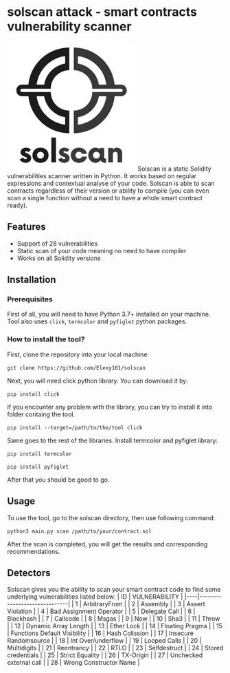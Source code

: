 # solscan attack - smart contracts vulnerability scanner

<img src="/logo.png" width="300"/>
Solscan is a static Solidity vulnerabilities scanner written in Python. It works based on regular expressions and contextual analyse of your code. Solscan is able to scan contracts regardless of their version or ability to compile (you can even scan a single function without a need to have a whole smart contract ready).


## Features
* Support of 28 vulnerabilities
* Static scan of your code meaning no need to have compiler
* Works on all Solidity versions

## Installation
### Prerequisites
First of all, you will need to have Python 3.7+ installed on your machine.
Tool also uses `click`, `termcolor` and `pyfiglet` python packages.

### How to install the tool?

First, clone the repository into your local machine:
```
git clone https://github.com/Elexy101/solscan
```

Next, you will need click python library. You can download it by:
```
pip install click
```
If you encounter any problem with the library, you can try to install it into folder containg the tool.

```
pip install --target=/path/to/the/tool click
```
Same goes to the rest of the libraries. Install termcolor and pyfiglet library:
```
pip install termcolor
```
```
pip install pyfiglet
```
After that you should be good to go.

## Usage
To use the tool, go to the solscan directory, then use following command:
```
python3 main.py scan /path/to/your/contract.sol
```
After the scan is completed, you will get the results and corresponding recommendations.
## Detectors

Solscan gives you the ability to scan your smart contract code to find some underlying vulnerabilities listed below:
| ID | VULNERABILITY                |
|----|------------------------------|
| 1  | ArbitraryFrom                |
| 2  | Assembly                     |
| 3  | Assert Violation             |
| 4  | Bad Assignment Operator      |
| 5  | Delegate Call                |
| 6  | Blockhash                    |
| 7  | Callcode                     |
| 8  | Msgas                        |
| 9  | Now                          |
| 10 | Sha3                         |
| 11 | Throw                        |
| 12 | Dynamic Array Length         |
| 13 | Ether Lock                   |
| 14 | Floating Pragma              |
| 15 | Functions Default Visibility |
| 16 | Hash Colission               |
| 17 | Insecure Randomsource        |
| 18 | Int Over/underflow           |
| 19 | Looped Calls                 |
| 20 | Multidigits                  |
| 21 | Reentrancy                   |
| 22 | RTLO                         |
| 23 | Selfdestruct                 |
| 24 | Stored credentials           |
| 25 | Strict Equality              |
| 26 | TX-Origin                    |
| 27 | Unchecked external call      |
| 28 | Wrong Constructor Name       |
